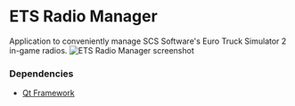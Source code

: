 # ETS Radio Manager #

Application to conveniently manage SCS Software's Euro Truck Simulator 2 in-game radios.
![ETS Radio Manager screenshot](https://bitbucket.org/santigl/ets-radio-manager/downloads/screenshot.png)

### Dependencies ###

* [Qt Framework](http://qt-project.org/)